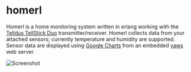 # homerl

Homerl is a home monitoring system written in erlang working with the [Telldus TellStick Duo][1] transmitter/receiver. Homerl collects data from your attached sensors; currently temperature and humidity are supported. Sensor data are displayed using [Google Charts][2] from an embedded [yaws][3] web server.

![Screenshot](/../screenshot/index.png?raw=true "Homerl sensor data")

[1]: http://www.telldus.se/products/tellstick_duo "TellStick Duo"
[2]: https://developers.google.com/chart/ "Google Charts"
[3]: http://yaws.hyber.org/ "Yaws"
